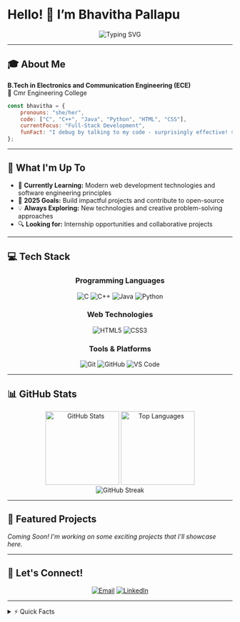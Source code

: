 # Hello! 👋 I’m Bhavitha Pallapu
 
<div align="center">
  <img src="https://readme-typing-svg.herokuapp.com?font=Fira+Code&pause=1000&color=2196F3&center=true&vCenter=true&width=435&lines=Aspiring+Software+Developer;Problem+Solver+%26+Code+Enthusiast" alt="Typing SVG" />
</div>


---

## 🎓 About Me

**B.Tech in Electronics and Communication Engineering (ECE)**  
📍 Cmr Engineering College

```javascript
const bhavitha = {
    pronouns: "she/her",
    code: ["C", "C++", "Java", "Python", "HTML", "CSS"],
    currentFocus: "Full-Stack Development",
    funFact: "I debug by talking to my code - surprisingly effective! 😄"
};
```

---

## 🚀 What I'm Up To

- 🌱 **Currently Learning:** Modern web development technologies and software engineering principles
- 🎯 **2025 Goals:** Build impactful projects and contribute to open-source
- 💡 **Always Exploring:** New technologies and creative problem-solving approaches
- 🔍 **Looking for:** Internship opportunities and collaborative projects

---

## 💻 Tech Stack

<div align="center">

### Programming Languages
![C](https://img.shields.io/badge/C-00599C?style=for-the-badge&logo=c&logoColor=white)
![C++](https://img.shields.io/badge/C++-00599C?style=for-the-badge&logo=c%2B%2B&logoColor=white)
![Java](https://img.shields.io/badge/Java-ED8B00?style=for-the-badge&logo=openjdk&logoColor=white)
![Python](https://img.shields.io/badge/Python-FFD43B?style=for-the-badge&logo=python&logoColor=blue)

### Web Technologies
![HTML5](https://img.shields.io/badge/HTML5-E34F26?style=for-the-badge&logo=html5&logoColor=white)
![CSS3](https://img.shields.io/badge/CSS3-1572B6?style=for-the-badge&logo=css3&logoColor=white)

### Tools & Platforms
![Git](https://img.shields.io/badge/Git-F05032?style=for-the-badge&logo=git&logoColor=white)
![GitHub](https://img.shields.io/badge/GitHub-100000?style=for-the-badge&logo=github&logoColor=white)
![VS Code](https://img.shields.io/badge/VS_Code-007ACC?style=for-the-badge&logo=visual-studio-code&logoColor=white)

</div>

---

## 📊 GitHub Stats

<div align="center">
  <img src="https://github-readme-stats.vercel.app/api?username=yourusername&theme=tokyonight&show_icons=true&hide_border=true&count_private=true" alt="GitHub Stats" height="165">
  <img src="https://github-readme-stats.vercel.app/api/top-langs/?username=yourusername&theme=tokyonight&show_icons=true&hide_border=true&layout=compact" alt="Top Languages" height="165">
</div>

<div align="center">
  <img src="https://github-readme-streak-stats.herokuapp.com/?user=yourusername&theme=tokyonight&hide_border=true" alt="GitHub Streak">
</div>

---

## 🎯 Featured Projects

*Coming Soon! I'm working on some exciting projects that I'll showcase here.*

---

## 🤝 Let's Connect!

<div align="center">

[![Email](https://img.shields.io/badge/Email-D14836?style=for-the-badge&logo=gmail&logoColor=white)](mailto:bhavithapallapu@gmail.com)
[![LinkedIn](https://img.shields.io/badge/LinkedIn-0077B5?style=for-the-badge&logo=linkedin&logoColor=white)](https://www.linkedin.com/in/bhavitha-pallapu/)


</div>

---

<details>
<summary>⚡ Quick Facts</summary>

- 🔭 I'm currently working on improving my coding skills
- 🌱 I'm learning new technologies every day
- 👯 I'm looking to collaborate on interesting projects  
- 💬 Ask me about Electronics, Programming, or anything tech-related
- 📫 How to reach me: bhavithapallapu@gmail.com
- ⚡ Fun fact: I believe the best way to debug code is to explain it to someone (or something) else!

</details>
